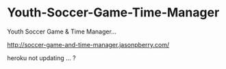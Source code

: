 # Youth-Soccer-Game-Time-Manager
Youth Soccer Game &amp; Time Manager...

http://soccer-game-and-time-manager.jasonpberry.com/

heroku not updating ... ? 
